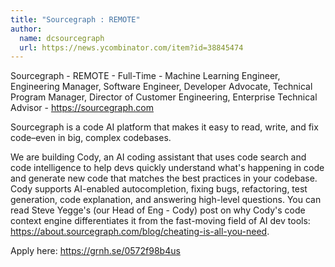 ```yaml
---
title: "Sourcegraph : REMOTE"
author:
  name: dcsourcegraph
  url: https://news.ycombinator.com/item?id=38845474
---
```

Sourcegraph - REMOTE - Full-Time - Machine Learning Engineer, Engineering Manager, Software Engineer, Developer Advocate, Technical Program Manager, Director of Customer Engineering, Enterprise Technical Advisor - <a href="https:&#x2F;&#x2F;sourcegraph.com" rel="nofollow">https:&#x2F;&#x2F;sourcegraph.com</a>

Sourcegraph is a code AI platform that makes it easy to read, write, and fix code–even in big, complex codebases.

We are building Cody, an AI coding assistant that uses code search and code intelligence to help devs quickly understand what&#x27;s happening in code and generate new code that matches the best practices in your codebase. Cody supports AI-enabled autocompletion, fixing bugs, refactoring, test generation, code explanation, and answering high-level questions. You can read Steve Yegge&#x27;s (our Head of Eng - Cody) post on why Cody&#x27;s code context engine differentiates it from the fast-moving field of AI dev tools: <a href="https:&#x2F;&#x2F;about.sourcegraph.com&#x2F;blog&#x2F;cheating-is-all-you-need" rel="nofollow">https:&#x2F;&#x2F;about.sourcegraph.com&#x2F;blog&#x2F;cheating-is-all-you-need</a>.

Apply here: <a href="https:&#x2F;&#x2F;grnh.se&#x2F;0572f98b4us" rel="nofollow">https:&#x2F;&#x2F;grnh.se&#x2F;0572f98b4us</a>
